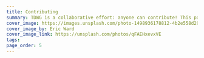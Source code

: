 ```yaml
---
title: Contributing
summary: TDWG is a collaborative effort: anyone can contribute! This page explains how.
cover_image: https://images.unsplash.com/photo-1498936178812-4b2e558d2937
cover_image_by: Eric Ward
cover_image_link: https://unsplash.com/photos/qFAEHxevxVE
tags: 
page_order: 5
---
```


